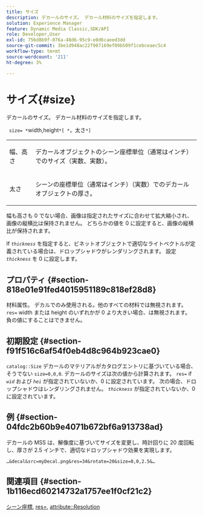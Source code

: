 ```yaml
---
title: サイズ
description: デカールのサイズ。 デカール材料のサイズを指定します。
solution: Experience Manager
feature: Dynamic Media Classic,SDK/API
role: Developer,User
exl-id: 756d8b9f-076a-48d6-95c9-e0d6caeed3dd
source-git-commit: 3be1d948ac22f907169ef09b509f1cebceaec5c4
workflow-type: tm+mt
source-wordcount: '211'
ht-degree: 3%

---
```


# サイズ{#size}

デカールのサイズ。 デカール材料のサイズを指定します。

` size= *`width,height`*[ *`，太さ`*]`

<table id="simpletable_00B1226F3B8B49D895D1269AB03D5043"> 
 <tr class="strow"> 
  <td class="stentry"> <p> <span class="varname"> 幅、高さ </span> </p> </td> 
  <td class="stentry"> <p>デカールオブジェクトのシーン座標単位（通常はインチ）でのサイズ（実数、実数）。 </p> </td> 
 </tr> 
 <tr class="strow"> 
  <td class="stentry"> <p> <span class="varname"> 太さ </span> </p> </td> 
  <td class="stentry"> <p>シーンの座標単位（通常はインチ）（実数）でのデカールオブジェクトの厚さ。 </p> </td> 
 </tr> 
</table>

幅も高さも 0 でない場合、画像は指定されたサイズに合わせて拡大縮小され、画像の縦横比は保持されません。 どちらかの値を 0 に設定すると、画像の縦横比が保持されます。

If *`thickness`* を指定すると、ビネットオブジェクトで適切なライトベクトルが定義されている場合は、ドロップシャドウがレンダリングされます。 設定 *`thickness`* を 0 に設定します。

## プロパティ {#section-818e01e91fed4015951189c818ef28d8}

材料属性。 デカルでのみ使用される。他のすべての材料では無視されます。 `res=` width または height のいずれかが 0 より大きい場合、は無視されます。 負の値にすることはできません。

## 初期設定 {#section-f91f516c6af54f0eb4d8c964b923cae0}

`catalog::Size` デカールのマテリアルがカタログエントリに基づいている場合、そうでない `size=0,0,0`. デカールのサイズは次の値から計算されます。 `res=` if *`wid`* および *`hei`* が指定されていないか、0 に設定されています。 次の場合、ドロップシャドウはレンダリングされません。 *`thickness`* が指定されていないか、0 に設定されています。

## 例 {#section-04fdc2b60b9e4071b672bf6a913738ad}

デカールの MSS は、解像度に基づいてサイズを変更し、時計回りに 20 度回転し、厚さが 2.5 インチで、適切なドロップシャドウ効果を実現します。

`…&decal&src=myDecal.png&res=34&rotate=20&size=0,0,2.5&…`

## 関連項目 {#section-1b116ecd60214732a1757ee1f0cf21c2}

[シーン座標](../../../../../ir-api/http-protocol/image-rendering-api-ref/c-ir-http-protocol-ref/c-ir-http-protocol-syntax-and-features/c-ir-vignettes/c-ir-scene-coordinates.md#concept-528507024fa640b19a2631357febf7f1), [res=](../../../../../ir-api/http-protocol/image-rendering-api-ref/c-ir-http-protocol-ref/c-ir-http-protocol-command-reference/r-ir-res.md#reference-0ad9de8887144c83a6db97b4994f7c04), [attribute::Resolution](../../../../../ir-api/material-cat/image-rendering-api-ref/c-ir-material-catalog/c-ir-attributes-reference/r-ir-resolution.md#reference-09fe14e6bfbf4db6b7f4369fffecc806)
